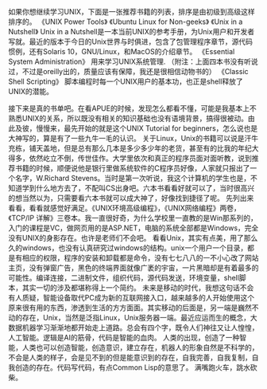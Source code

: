 如果你想继续学习UNIX，下面是一张推荐书籍的列表，排序是由初级到高级这样排序的。
《UNIX Power Tools》
《Ubuntu Linux for Non-geeks》
《Unix in a Nutshell》
Unix in a Nutshell是一本当前UNIX的参考手册，为Unix用户和开发者写就。最近的版本于今日的Unix世界与时俱进，包含了包管理程序章节，源代码惯例，还有Solaris 10，GNU/Linux，和MacOS的介绍章节。
《Essential System Administration》
用来学习UNIX系统管理.
（附注：上面四本书没有听说过，不过是oreilly出的，质量应该有保障，我还是很相信动物书的）
《Classic Shell Scripting》
脚本编程时每一个UNIX用户的基本功，也正是shell释放了UNIX的潜能。

接下来是真的书单吧。在看APUE的时候，发现怎么都看不懂，可能是我基本上不熟悉UNIX的关系，所以既没有相关的知识基础也没有语境背景，搞得很被动。由此及彼，慢慢来，最先开始的就是这个UNIX Tutorial for beginners，怎么说也是大神写的，算是有了一些九牛一毛的认识。
关于Linux，Unix的书籍可以说是汗牛充栋，铺天盖地，但是总有那么几本是多少多少年的老货，甚至有的比我的年纪大得多，依然屹立不倒，传世佳作。大学里依次和真正的程序员面对面听教，说到推荐书籍的时候，顺便说他是银行里做系统软件的C程序员好像，人家就只报出了一个名字，W.Richard Stevens。当时是第一次听说，我这个计算机的学生也是，不知道学到什么地方去了，不配叫CS出身吧。六本书看看好就可以了，当时很高兴的想当然以为，只需要看六本书就可以成大神了，好像找到捷径了呢。
先列出来看看，看看就感觉好满足。《UNIX环境高级编程》，《UNIX网络编程》两卷，《TCP/IP 详解》三卷本。我一直很好奇，为什么学校里一直教的是Win那系列的，入门的课程是VC，做网页用的是ASP.NET，电脑的系统全部都是Windows，完全没有UNIX的身影存在。也许是老师们不会吧。
看看Unix，其实有点美，用了那么久的windows，也没有认真研究过windows的结构。unix一个用户一个目录，都是有相应的权限，程序的安装和卸载都是命令，没有七七八八的一不小心改了网站主页，没有弹窗广告，黑色的终端界面就像广袤的宇宙，一片黑暗却是有着最多的可能性。编译连接，二进制文件，组织代码，源代码发送，环境变量，shell脚本，其实一切的涉及都堪称得上一个简约。
未来是移动的时代，我想这句话不会有人质疑，智能设备取代PC成为新的互联网接入口，越来越多的人开始使用这个原来很有用的东西，渗透到生活的方方面面。其实移动的后面是，另一端是巍然不动的存在，Unix，当然是泛指Linux，Unix服务器一端。最近应运而生的概念，大数据机器学习渐渐地都开始走上道路。总会有四个字，既令人们神往又让人惶惶，人工智能。逻辑是AI的筋骨，代码是智能的血肉。
人类的出现，创造了一种智能，人类也可以创造智能，创造意识，建立存在，机器人的形象自然是不科学的，不会是人类的样子，会是见不到的但是能意识到的存在，自我完善，自我复制，自我创造的存在。代码写代码，有点Common Lisp的意思了。
满嘴跑火车，跳水砍柴。









